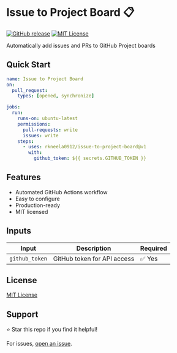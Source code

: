 # Issue to Project Board 📋

[![GitHub release](https://img.shields.io/github/v/release/rkneela0912/issue-to-project-board)](https://github.com/rkneela0912/issue-to-project-board/releases) [![MIT License](https://img.shields.io/badge/License-MIT-blue.svg)](https://opensource.org/licenses/MIT)

Automatically add issues and PRs to GitHub Project boards

## Quick Start

```yaml
name: Issue to Project Board
on:
  pull_request:
    types: [opened, synchronize]

jobs:
  run:
    runs-on: ubuntu-latest
    permissions:
      pull-requests: write
      issues: write
    steps:
      - uses: rkneela0912/issue-to-project-board@v1
        with:
          github_token: ${{ secrets.GITHUB_TOKEN }}
```

## Features

- Automated GitHub Actions workflow
- Easy to configure
- Production-ready
- MIT licensed

## Inputs

| Input | Description | Required |
|-------|-------------|----------|
| `github_token` | GitHub token for API access | ✅ Yes |

## License

[MIT License](LICENSE)

## Support

⭐ Star this repo if you find it helpful!

For issues, [open an issue](https://github.com/rkneela0912/issue-to-project-board/issues).

